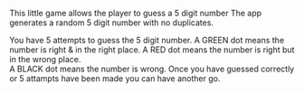 This little game allows the player to guess a 5 digit number
The app generates a random 5 digit number with no duplicates.
 
 You have 5 attempts to guess the 5 digit number.
 A GREEN dot means the number is right & in the right place.
 A RED dot means the number is right but in the wrong place.  
 A BLACK dot means the number is wrong.
 Once you have guessed correctly or 5 attampts have been made you can have another go.
